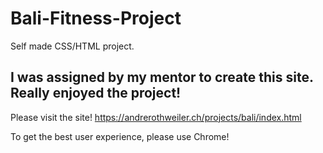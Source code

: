 # Bali-Fitness-Project
Self made CSS/HTML project.

I was assigned by my mentor to create this site.
Really enjoyed the project!
--------------------------------------
Please visit the site!
https://andrerothweiler.ch/projects/bali/index.html

To get the best user experience, please use Chrome!
